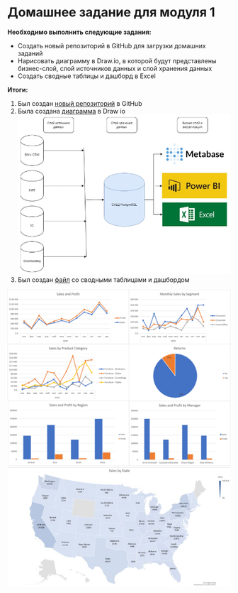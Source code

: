 # Домашнее задание для модуля 1

**Необходимо выполнить следующие задания:**

- Создать новый репозиторий в GitHub для загрузки домашних заданий 
- Нарисовать диаграмму в Draw.io, в которой будут представлены бизнес-слой, слой источников данных и слой хранения данных
- Создать сводные таблицы и дашборд в Excel

**Итоги:**

1. Был создан [новый репозиторий](https://github.com/bengel-cooper/datalearn) в GitHub
2. Была создана [диаграмма](Diagram_1.jpg) в Draw io
![ ](Diagram_1.jpg)
3. Был создан [файл](Dashboard1.xlsx) со сводными таблицами и дашбордом
<img src="https://github.com/bengel-cooper/datalearn/blob/main/DE-101/Module1/Dashboard.png">
<img src="https://github.com/bengel-cooper/datalearn/blob/main/DE-101/Module1/Map.JPG">



